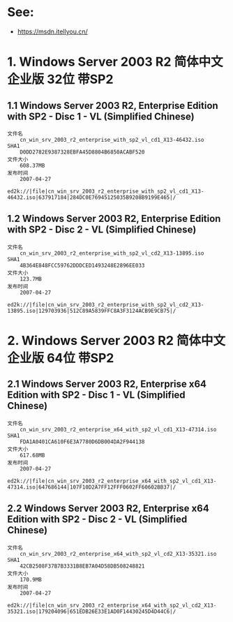# See:
- https://msdn.itellyou.cn/

# 1. Windows Server 2003 R2 简体中文企业版 32位 带SP2

## 1.1 Windows Server 2003 R2, Enterprise Edition with SP2 - Disc 1 - VL (Simplified Chinese)
```
文件名
    cn_win_srv_2003_r2_enterprise_with_sp2_vl_cd1_X13-46432.iso
SHA1
    D0DD2782E9387328EBFA45D8804B6850ACABF520
文件大小
    608.37MB
发布时间
    2007-04-27
```
```
ed2k://|file|cn_win_srv_2003_r2_enterprise_with_sp2_vl_cd1_X13-46432.iso|637917184|284DC0E76945125035B9208B9199E465|/
```

## 1.2 Windows Server 2003 R2, Enterprise Edition with SP2 - Disc 2 - VL (Simplified Chinese)
```
文件名
    cn_win_srv_2003_r2_enterprise_with_sp2_vl_cd2_X13-13895.iso
SHA1
    4B364E848FCC59762DDDCED1493248E2896EE033
文件大小
    123.7MB
发布时间
    2007-04-27
```
```
ed2k://|file|cn_win_srv_2003_r2_enterprise_with_sp2_vl_cd2_X13-13895.iso|129703936|512C89A5839FFC8A3F3124ACB9E9CB75|/
```
# 2. Windows Server 2003 R2 简体中文企业版 64位 带SP2
## 2.1 Windows Server 2003 R2, Enterprise x64 Edition with SP2 - Disc 1 - VL (Simplified Chinese)
```
文件名
    cn_win_srv_2003_r2_enterprise_x64_with_sp2_vl_cd1_X13-47314.iso
SHA1
    FDA1A0401CA610F6E3A7780D6DB004DA2F944138
文件大小
    617.68MB
发布时间
    2007-04-27
```
```
ed2k://|file|cn_win_srv_2003_r2_enterprise_x64_with_sp2_vl_cd1_X13-47314.iso|647686144|107F10D2A7FF12FFF0602FF60602BB37|/
```

## 2.2 Windows Server 2003 R2, Enterprise x64 Edition with SP2 - Disc 2 - VL (Simplified Chinese)
```
文件名
    cn_win_srv_2003_r2_enterprise_x64_with_sp2_vl_cd2_X13-35321.iso
SHA1
    42CB2508F37B7B3331B8EB7A04D58DB508248821
文件大小
    170.9MB
发布时间
    2007-04-27
```
```
ed2k://|file|cn_win_srv_2003_r2_enterprise_x64_with_sp2_vl_cd2_X13-35321.iso|179204096|651EDB26E33E1AD0F14430245D4D44C6|/
```
